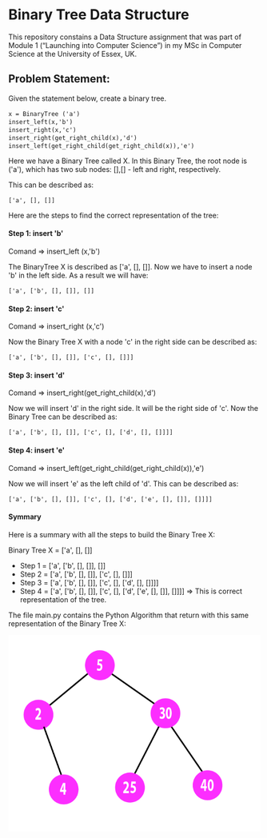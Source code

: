 # Binary Tree Data Structure


 This repository constains a Data Structure assignment that was part of Module 1 (“Launching into Computer Science”) in my MSc in Computer Science at the University of Essex, UK. 

## Problem Statement:

Given the statement below, create a binary tree.
 
    x = BinaryTree ('a')
    insert_left(x,'b') 
    insert_right(x,'c')
    insert_right(get_right_child(x),'d')
    insert_left(get_right_child(get_right_child(x)),'e')



Here we have a Binary Tree called X. In this Binary Tree, the root node is ('a'), which has two sub nodes: [],[] - left and right, respectively. 

This can be described as: 
 
    ['a', [], []]


Here are the steps to find the correct representation of the tree:  

#### Step 1: insert 'b'

Comand => insert_left (x,'b') 

The BinaryTree X is described as ['a', [], []].  Now we have to insert a node 'b' in the left side. As a result we will have: 

    ['a', ['b', [], []], []]

  
#### Step 2: insert 'c'

Comand => insert_right (x,'c')

Now the Binary Tree X with a node 'c' in the right side can be described as:


    ['a', ['b', [], []], ['c', [], []]]
 
 
#### Step 3: insert 'd'

Comand => insert_right(get_right_child(x),'d')

 Now we will insert 'd' in the right side. It will be the right side of  'c'. Now the Binary Tree can be described as: 


    ['a', ['b', [], []], ['c', [], ['d', [], []]]]


#### Step 4: insert 'e'

Comand => insert_left(get_right_child(get_right_child(x)),'e')

Now we will insert 'e' as the left child of  'd'. This can be described as:

    ['a', ['b', [], []], ['c', [], ['d', ['e', [], []], []]]]


#### Symmary 

Here is a summary with all the steps to build the Binary Tree X: 

Binary Tree X = ['a', [], []]

* Step 1 = ['a', ['b', [], []], []]
* Step 2 = ['a', ['b', [], []], ['c', [], []]]
* Step 3 = ['a', ['b', [], []], ['c', [], ['d', [], []]]]
* Step 4 = ['a', ['b', [], []], ['c', [], ['d', ['e', [], []], []]]]      =>   This is correct representation of the tree. 



 The file main.py contains the Python Algorithm that return with this same representation of the Binary Tree X: 
 
 
 ![print](binary_tree.png)
